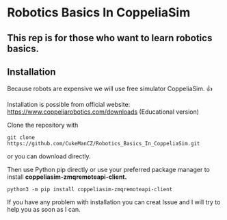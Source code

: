 # Robotics Basics In CoppeliaSim
## This rep is for those who want to learn robotics basics.


## Installation
Because robots are expensive we will use free simulator CoppeliaSim. 👍

Installation is possible from official website: https://www.coppeliarobotics.com/downloads (Educational version)

Clone the repository with
```
git clone https://github.com/CukeManCZ/Robotics_Basics_In_CoppeliaSim.git
```
or you can download directly.

Then use Python pip directly or use your preferred package manager to install **coppeliasim-zmqremoteapi-client.**
```
python3 -m pip install coppeliasim-zmqremoteapi-client
```

If you have any problem with installation you can creat Issue and I will try to help you as soon as I can.
